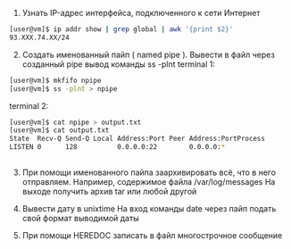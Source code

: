 1. Узнать IP-адрес интерфейса, подключенного к сети Интернет
```bash
[user@vm]$ ip addr show | grep global | awk '{print $2}'
93.XXX.74.XX/24

```
2. Создать именованный пайп ( named pipe ). Вывести в файл через созданный pipe вывод команды ss -plnt
terminal 1:
```bash
[user@vm]$ mkfifo npipe
[user@vm]$ ss -plnt > npipe
```
terminal 2:
```bash
[user@vm]$ cat npipe > output.txt
[user@vm]$ cat output.txt
State  Recv-Q Send-Q Local Address:Port Peer Address:PortProcess
LISTEN 0      128          0.0.0.0:22        0.0.0.0:*
 
```

3. При помощи именованного пайпа заархивировать всё, что в него отправляем. Например, содержимое файла /var/log/messages
На выходе получить архив tar или любой другой


4. Вывести дату в unixtime
На вход команды date через пайп подать свой формат выводимой даты



5. При помощи HEREDOC записать в файл многострочное сообщение
